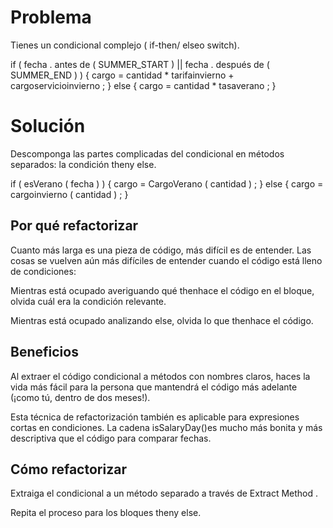 # Problema
Tienes un condicional complejo ( if-then/ elseo switch).

if  ( fecha . antes de ( SUMMER_START ) || fecha . después de ( SUMMER_END ) ) { cargo = cantidad * tarifainvierno + cargoservicioinvierno ; } else { cargo = cantidad * tasaverano ; }

# Solución
Descomponga las partes complicadas del condicional en métodos separados: la condición theny else.


if  ( esVerano ( fecha ) )  { cargo = CargoVerano ( cantidad ) ; } else { cargo = cargoinvierno ( cantidad ) ; }


## Por qué refactorizar
Cuanto más larga es una pieza de código, más difícil es de entender. Las cosas se vuelven aún más difíciles de entender cuando el código está lleno de condiciones:

Mientras está ocupado averiguando qué thenhace el código en el bloque, olvida cuál era la condición relevante.

Mientras está ocupado analizando else, olvida lo que thenhace el código.

## Beneficios
Al extraer el código condicional a métodos con nombres claros, haces la vida más fácil para la persona que mantendrá el código más adelante (¡como tú, dentro de dos meses!).

Esta técnica de refactorización también es aplicable para expresiones cortas en condiciones. La cadena isSalaryDay()es mucho más bonita y más descriptiva que el código para comparar fechas.

## Cómo refactorizar
Extraiga el condicional a un método separado a través de Extract Method .

Repita el proceso para los bloques theny else.